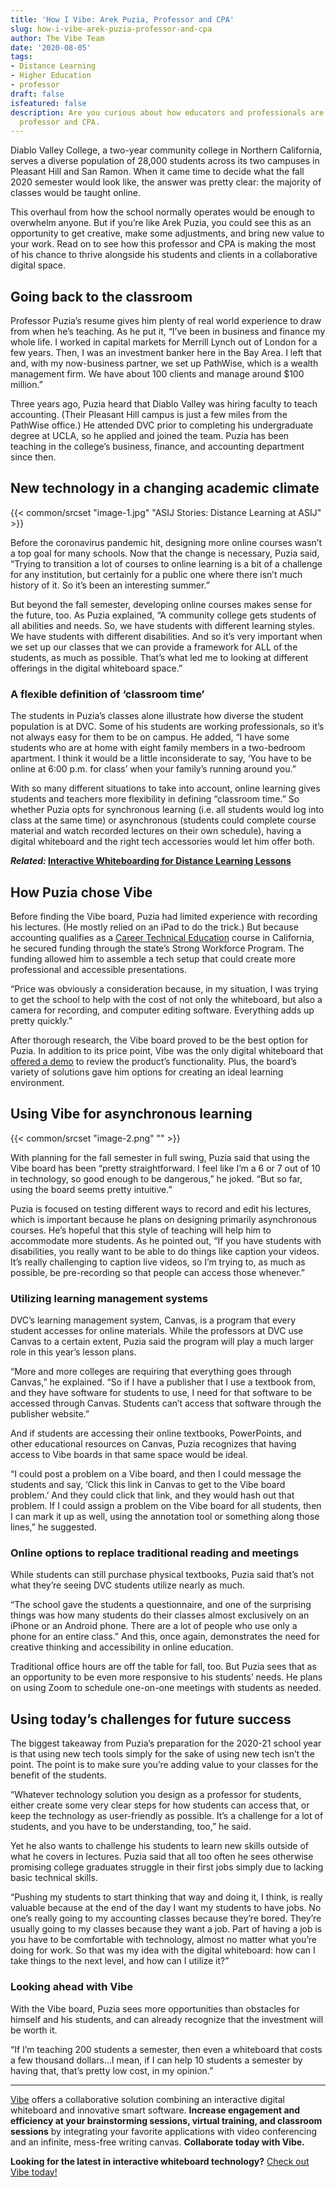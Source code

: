 ```yaml
---
title: 'How I Vibe: Arek Puzia, Professor and CPA'
slug: how-i-vibe-arek-puzia-professor-and-cpa
author: The Vibe Team
date: '2020-08-05'
tags:
- Distance Learning
- Higher Education
- professor
draft: false
isfeatured: false
description: Are you curious about how educators and professionals are using Vibe? Join us as we learn all about Arek Puzia,
  professor and CPA.
---
```


Diablo Valley College, a two-year community college in Northern California, serves a diverse population of 28,000 students across its two campuses in Pleasant Hill and San Ramon. When it came time to decide what the fall 2020 semester would look like, the answer was pretty clear: the majority of classes would be taught online.

This overhaul from how the school normally operates would be enough to overwhelm anyone. But if you’re like Arek Puzia, you could see this as an opportunity to get creative, make some adjustments, and bring new value to your work. Read on to see how this professor and CPA is making the most of his chance to thrive alongside his students and clients in a collaborative digital space.

## Going back to the classroom

Professor Puzia’s resume gives him plenty of real world experience to draw from when he’s teaching. As he put it, “I’ve been in business and finance my whole life. I worked in capital markets for Merrill Lynch out of London for a few years. Then, I was an investment banker here in the Bay Area. I left that and, with my now-business partner, we set up PathWise, which is a wealth management firm. We have about 100 clients and manage around $100 million.”

Three years ago, Puzia heard that Diablo Valley was hiring faculty to teach accounting. (Their Pleasant Hill campus is just a few miles from the PathWise office.) He attended DVC prior to completing his undergraduate degree at UCLA, so he applied and joined the team. Puzia has been teaching in the college’s business, finance, and accounting department since then.

## New technology in a changing academic climate

{{< common/srcset "image-1.jpg" "ASIJ Stories: Distance Learning at ASIJ" >}}

Before the coronavirus pandemic hit, designing more online courses wasn’t a top goal for many schools. Now that the change is necessary, Puzia said, “Trying to transition a lot of courses to online learning is a bit of a challenge for any institution, but certainly for a public one where there isn’t much history of it. So it’s been an interesting summer.”

But beyond the fall semester, developing online courses makes sense for the future, too. As Puzia explained, “A community college gets students of all abilities and needs. So, we have students with different learning styles. We have students with different disabilities. And so it’s very important when we set up our classes that we can provide a framework for ALL of the students, as much as possible. That’s what led me to looking at different offerings in the digital whiteboard space.”

### A flexible definition of ‘classroom time’

The students in Puzia’s classes alone illustrate how diverse the student population is at DVC. Some of his students are working professionals, so it’s not always easy for them to be on campus. He added, “I have some students who are at home with eight family members in a two-bedroom apartment. I think it would be a little inconsiderate to say, ‘You have to be online at 6:00 p.m. for class’ when your family’s running around you.”

With so many different situations to take into account, online learning gives students and teachers more flexibility in defining “classroom time.” So whether Puzia opts for synchronous learning (i.e. all students would log into class at the same time) or asynchronous (students could complete course material and watch recorded lectures on their own schedule), having a digital whiteboard and the right tech accessories would let him offer both.

***Related:* [Interactive Whiteboarding for Distance Learning Lessons](https://vibe.us/blog/interactive-whiteboarding-for-distance-learning-lessons/)**

## How Puzia chose Vibe

Before finding the Vibe board, Puzia had limited experience with recording his lectures. (He mostly relied on an iPad to do the trick.) But because accounting qualifies as a [Career Technical Education](https://www.cde.ca.gov/ci/ct/) course in California, he secured funding through the state’s Strong Workforce Program. The funding allowed him to assemble a tech setup that could create more professional and accessible presentations.

“Price was obviously a consideration because, in my situation, I was trying to get the school to help with the cost of not only the whiteboard, but also a camera for recording, and computer editing software. Everything adds up pretty quickly.”

After thorough research, the Vibe board proved to be the best option for Puzia. In addition to its price point, Vibe was the only digital whiteboard that [offered a demo](https://vibe.us/demo/) to review the product’s functionality. Plus, the board’s variety of solutions gave him options for creating an ideal learning environment.

## Using Vibe for asynchronous learning

{{< common/srcset "image-2.png" "" >}}

With planning for the fall semester in full swing, Puzia said that using the Vibe board has been “pretty straightforward. I feel like I’m a 6 or 7 out of 10 in technology, so good enough to be dangerous,” he joked. “But so far, using the board seems pretty intuitive.”

Puzia is focused on testing different ways to record and edit his lectures, which is important because he plans on designing primarily asynchronous courses. He’s hopeful that this style of teaching will help him to accommodate more students. As he pointed out, “If you have students with disabilities, you really want to be able to do things like caption your videos. It’s really challenging to caption live videos, so I’m trying to, as much as possible, be pre-recording so that people can access those whenever.”

### Utilizing learning management systems

DVC’s learning management system, Canvas, is a program that every student accesses for online materials. While the professors at DVC use Canvas to a certain extent, Puzia said the program will play a much larger role in this year’s lesson plans.

“More and more colleges are requiring that everything goes through Canvas,” he explained. “So if I have a publisher that I use a textbook from, and they have software for students to use, I need for that software to be accessed through Canvas. Students can’t access that software through the publisher website.”

And if students are accessing their online textbooks, PowerPoints, and other educational resources on Canvas, Puzia recognizes that having access to Vibe boards in that same space would be ideal.

“I could post a problem on a Vibe board, and then I could message the students and say, ‘Click this link in Canvas to get to the Vibe board problem.’ And they could click that link, and they would hash out that problem. If I could assign a problem on the Vibe board for all students, then I can mark it up as well, using the annotation tool or something along those lines,” he suggested.

### Online options to replace traditional reading and meetings

While students can still purchase physical textbooks, Puzia said that’s not what they’re seeing DVC students utilize nearly as much.

“The school gave the students a questionnaire, and one of the surprising things was how many students do their classes almost exclusively on an iPhone or an Android phone. There are a lot of people who use only a phone for an entire class.” And this, once again, demonstrates the need for creative thinking and accessibility in online education.

Traditional office hours are off the table for fall, too. But Puzia sees that as an opportunity to be even more responsive to his students’ needs. He plans on using Zoom to schedule one-on-one meetings with students as needed.

## Using today’s challenges for future success

The biggest takeaway from Puzia’s preparation for the 2020-21 school year is that using new tech tools simply for the sake of using new tech isn’t the point. The point is to make sure you’re adding value to your classes for the benefit of the students.

“Whatever technology solution you design as a professor for students, either create some very clear steps for how students can access that, or keep the technology as user-friendly as possible. It’s a challenge for a lot of students, and you have to be understanding, too,” he said.

Yet he also wants to challenge his students to learn new skills outside of what he covers in lectures. Puzia said that all too often he sees otherwise promising college graduates struggle in their first jobs simply due to lacking basic technical skills.

“Pushing my students to start thinking that way and doing it, I think, is really valuable because at the end of the day I want my students to have jobs. No one’s really going to my accounting classes because they’re bored. They’re usually going to my classes because they want a job. Part of having a job is you have to be comfortable with technology, almost no matter what you’re doing for work. So that was my idea with the digital whiteboard: how can I take things to the next level, and how can I utilize it?”

### Looking ahead with Vibe

With the Vibe board, Puzia sees more opportunities than obstacles for himself and his students, and can already recognize that the investment will be worth it.

“If I’m teaching 200 students a semester, then even a whiteboard that costs a few thousand dollars…I mean, if I can help 10 students a semester by having that, that’s pretty low cost, in my opinion.”



---

[Vibe](https://vibe.us/) offers a collaborative solution combining an interactive digital whiteboard and innovative smart software. **Increase engagement and efficiency at your brainstorming sessions, virtual training, and classroom sessions** by integrating your favorite applications with video conferencing and an infinite, mess-free writing canvas. **Collaborate today with Vibe.**

**Looking for the latest in interactive whiteboard technology?** [Check out Vibe today!](https://vibe.us/order/)
